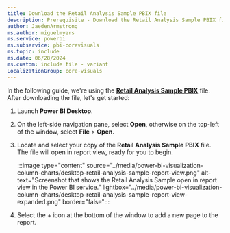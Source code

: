 ```yaml
---
title: Download the Retail Analysis Sample PBIX file
description: Prerequisite - Download the Retail Analysis Sample PBIX file
author: JaedenArmstrong
ms.author: miguelmyers
ms.service: powerbi
ms.subservice: pbi-corevisuals
ms.topic: include
ms.date: 06/28/2024
ms.custom: include file - variant
LocalizationGroup: core-visuals
---
```

In the following guide, we're using the [**Retail Analysis Sample PBIX**](https://download.microsoft.com/download/9/6/D/96DDC2FF-2568-491D-AAFA-AFDD6F763AE3/Retail%20Analysis%20Sample%20PBIX.pbix) file. After downloading the file, let's get started:

1. Launch **Power BI Desktop**.
1. On the left-side navigation pane, select **Open**, otherwise on the top-left of the window, select **File** > **Open**.
1. Locate and select your copy of the **Retail Analysis Sample PBIX** file. The file will open in report view, ready for you to begin.

   :::image type="content" source="../media/power-bi-visualization-column-charts/desktop-retail-analysis-sample-report-view.png" alt-text="Screenshot that shows the Retail Analysis Sample open in report view in the Power BI service." lightbox="../media/power-bi-visualization-column-charts/desktop-retail-analysis-sample-report-view-expanded.png" border="false":::

1. Select the + icon at the bottom of the window to add a new page to the report.
